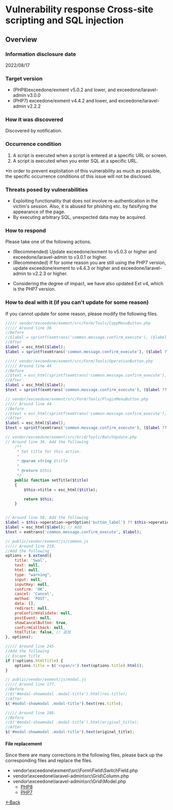 # Vulnerability response Cross-site scripting and SQL injection

## Overview

### Information disclosure date
2022/08/17

### Target version
- (PHP8)exceedone/exment v5.0.2 and lower, and exceedone/laravel-admin v3.0.0    
- (PHP7) exceedone/exment v4.4.2 and lower, and exceedone/laravel-admin v2.2.2


### How it was discovered
Discovered by notification.

### Occurrence condition
1. A script is executed when a script is entered at a specific URL or screen.  
1. A script is executed when you enter SQL at a specific URL.  

*In order to prevent exploitation of this vulnerability as much as possible, the specific occurrence conditions of this issue will not be disclosed.

### Threats posed by vulnerabilities
- Exploiting functionality that does not involve re-authentication in the victim's session. Also, it is abused for phishing etc. by falsifying the appearance of the page.  
- By executing arbitrary SQL, unexpected data may be acquired.


### How to respond
Please take one of the following actions.

- (Recommended) Update exceedone/exment to v5.0.3 or higher and exceedone/laravel-admin to v3.0.1 or higher.
- (Recommended) If for some reason you are still using the PHP7 version, update exceedone/exment to v4.4.3 or higher and exceedone/laravel-admin to v2.2.3 or higher.  
* Considering the degree of impact, we have also updated Ext v4, which is the PHP7 version.

### How to deal with it (if you can't update for some reason)
If you cannot update for some reason, please modify the following files.

``` php
///// vendor/exceedone/exment/src/Form/Tools/CopyMenuButton.php
///// Around line 36
//Before
//$label = sprintf(exmtrans('common.message.confirm_execute'), ($label ?? exmtrans('common.copy')));
//After
$label = esc_html($label);
$label = sprintf(exmtrans('common.message.confirm_execute'), ($label ?? exmtrans('common.copy')));
```

``` php
///// vendor/exceedone/exment/src/Form/Tools/OperationButton.php
///// Around line 44
//Before
//$text = esc_html(sprintf(exmtrans('common.message.confirm_execute'), ($label ?? exmtrans('change_page_menu.custom_operation'))));
//After
$label = esc_html($label);
$text = sprintf(exmtrans('common.message.confirm_execute'), ($label ?? exmtrans('change_page_menu.custom_operation')));
```

``` php
// vendor/exceedone/exment/src/Form/Tools/PluginMenuButton.php
///// Around line 44
//Before
//$text = esc_html(sprintf(exmtrans('common.message.confirm_execute'), ($label ?? exmtrans('common.plugin'))));
//After
$label = esc_html($label);
$text = sprintf(exmtrans('common.message.confirm_execute'), ($label ?? exmtrans('common.plugin')));
```

``` php
// vendor/exceedone/exment/src/Grid/Tools/BatchUpdate.php
// Around line 36. Add the following
    /**
     * Set title for this action.
     *
     * @param string $title
     *
     * @return $this
     */
    public function setTitle($title)
    {
        $this->title = esc_html($title);

        return $this;
    }


// Around line 58. Add the following
$label = $this->operation->getOption('button_label') ?? $this->operation->operation_name;
$label = esc_html($label); // Add
$text = exmtrans('common.message.confirm_execute', $label);
```

``` javascript
// public/vendor/exment/js/common.js
///// Around line 219.
//Add the following
options = $.extend({
    title: 'Swal',
    text: null,
    html: null,
    type: "warning",
    input: null,
    inputKey: null,
    confirm: 'OK',
    cancel: 'Cancel',
    method: 'POST',
    data: [],
    redirect: null,
    preConfirmValidate: null,
    postEvent: null,
    showCancelButton: true,
    confirmCallback: null,
    htmlTitle: false, // 追加
}, options);

///// Around line 245
//Add the following
// Escape title
if (!options.htmlTitle) {
    options.title = $('<span/>').text(options.title).html();
}
```

``` javascript
// public/vendor/exment/js/modal.js
///// Around line 177.
//Before
//$('#modal-showmodal .modal-title').html(res.title);
//After
$('#modal-showmodal .modal-title').text(res.title);

///// Around line 186.
//Before
//$('#modal-showmodal .modal-title').html(original_title);
//After
$('#modal-showmodal .modal-title').text(original_title);
```

#### File replacement
Since there are many corrections in the following files, please back up the corresponding files and replace the files.
- vendor\exceedone\exment\src\Form\Field\SwitchField.php
- vendor\exceedone\laravel-admin\src\Grid\Column.php
- vendor\exceedone\laravel-admin\src\Grid\Model.php
    - [PHP8](https://exment.net/downloads/weakness/20220819/php8.zip)
    - [PHP7](https://exment.net/downloads/weakness/20220819/php7.zip)


  
[←Back](/patch_weakness)